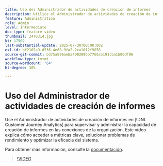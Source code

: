 ```yaml
---
title: Uso del Administrador de actividades de creación de informes
description: Utilice el Administrador de actividades de creación de informes de Customer Journey Analytics para supervisar y administrar la capacidad de creación de informes en las conexiones de la organización.
feature: Administration
role: Admin
level: Intermediate
doc-type: feature video
thumbnail: 3470314.jpg
kt: 17502
last-substantial-update: 2025-07-30T00:00:00Z
exl-id: bf2102a9-d536-4e68-9fa2-2ca1012f9858
source-git-commit: bd75a896aeba400289bb7766ab191cba1b06df06
workflow-type: tm+mt
source-wordcount: '64'
ht-degree: 10%

---
```


# Uso del Administrador de actividades de creación de informes

Use el Administrador de actividades de creación de informes en [!DNL Customer Journey Analytics] para supervisar y administrar la capacidad de creación de informes en las conexiones de la organización. Este vídeo explica cómo acceder a métricas clave, solucionar problemas de rendimiento y optimizar la eficacia del sistema.

Para obtener más información, consulte la [documentación](https://experienceleague.adobe.com/es/docs/analytics-platform/using/reporting-activity-manager/reporting-activity-overview).

>[!VIDEO](https://video.tv.adobe.com/v/3470314/?learn=on)
